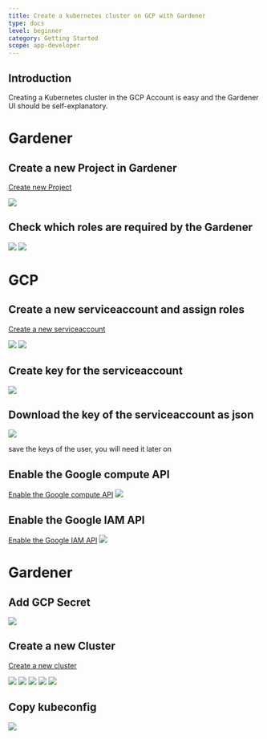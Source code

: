 ```yaml
---
title: Create a kubernetes cluster on GCP with Gardener
type: docs
level: beginner
category: Getting Started
scope: app-developer
---
```


## Introduction
Creating a Kubernetes cluster in the GCP Account is easy and the Gardener UI should be self-explanatory.

# Gardener
## Create a new Project in Gardener

[Create new Project](https://dashboard.garden.canary.k8s.ondemand.com/login)

<img src="new_gardener_project.jpg">


## Check which roles are required by the Gardener
<img src="gardenergcpsecret1.jpg">

<img src="gardenergcpsecret2.jpg">

# GCP

## Create a new serviceaccount and assign roles
[Create a new serviceaccount](https://console.cloud.google.com/iam-admin/serviceaccounts)

<img src="gcpcreateserviceaccount0.jpg">

<img src="gcpcreateserviceaccount1.jpg">

## Create key for the serviceaccount

<img src="gcpcreatekey.jpg">

## Download the key of the serviceaccount as json
<img src="gcpdownloadkey.jpg">

save the keys of the user, you will need it later on

## Enable the Google compute API
[Enable the Google compute API](https://console.developers.google.com/apis/library/compute.googleapis.com)
<img src="gcpcomputeengineapi.jpg">


## Enable the Google IAM API
[Enable the Google IAM API](https://console.developers.google.com/apis/api/iam.googleapis.com/overview)
<img src="gcpiamapi.jpg">

# Gardener
## Add GCP Secret
<img src="gardeneraddgcpsecret.jpg">


## Create a new Cluster
[Create a new cluster](https://dashboard.garden.canary.k8s.ondemand.com)

<img src="new_cluster.jpg">

<img src="gcpcreatecluster1.jpg">

<img src="gcpcreatecluster2.jpg">

<img src="create_cluster4.jpg">

<img src="gcpcreatecluster2.jpg">


## Copy kubeconfig
<img src="copy_kubeconfig.jpg">
